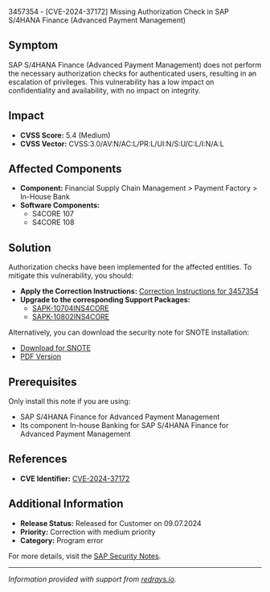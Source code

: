 3457354 - [CVE-2024-37172] Missing Authorization Check in SAP S/4HANA Finance (Advanced Payment Management)

## **Symptom**
SAP S/4HANA Finance (Advanced Payment Management) does not perform the necessary authorization checks for authenticated users, resulting in an escalation of privileges. This vulnerability has a low impact on confidentiality and availability, with no impact on integrity.

## **Impact**
- **CVSS Score:** 5.4 (Medium)
- **CVSS Vector:** CVSS:3.0/AV:N/AC:L/PR:L/UI:N/S:U/C:L/I:N/A:L

## **Affected Components**
- **Component:** Financial Supply Chain Management > Payment Factory > In-House Bank
- **Software Components:**
  - S4CORE 107
  - S4CORE 108

## **Solution**
Authorization checks have been implemented for the affected entities. To mitigate this vulnerability, you should:
- **Apply the Correction Instructions:** [Correction Instructions for 3457354](https://me.sap.com/corrins/0003457354/19773)
- **Upgrade to the corresponding Support Packages:**
  - [SAPK-10704INS4CORE](https://me.sap.com/supportpackage/SAPK-10704INS4CORE)
  - [SAPK-10802INS4CORE](https://me.sap.com/supportpackage/SAPK-10802INS4CORE)

Alternatively, you can download the security note for SNOTE installation:
- [Download for SNOTE](https://notesdownloads.sap.com/note/0040000000782862024)
- [PDF Version](https://userapps.support.sap.com/sap/support/sfm/notes/print/0003457354?language=en-US&token=EF1B1B13219D11F89C792EFF32D2C9E5)

## **Prerequisites**
Only install this note if you are using:
- SAP S/4HANA Finance for Advanced Payment Management
- Its component In-house Banking for SAP S/4HANA Finance for Advanced Payment Management

## **References**
- **CVE Identifier:** [CVE-2024-37172](https://www.cve.org/CVERecord?id=CVE-2024-37172)

## **Additional Information**
- **Release Status:** Released for Customer on 09.07.2024
- **Priority:** Correction with medium priority
- **Category:** Program error

For more details, visit the [SAP Security Notes](https://me.sap.com/notes/3457354).

---

*Information provided with support from [redrays.io](https://redrays.io).*